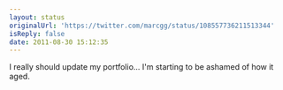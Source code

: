```yaml
---
layout: status
originalUrl: 'https://twitter.com/marcgg/status/108557736211513344'
isReply: false
date: 2011-08-30 15:12:35
---
```


I really should update my portfolio... I'm starting to be ashamed of how it aged.
